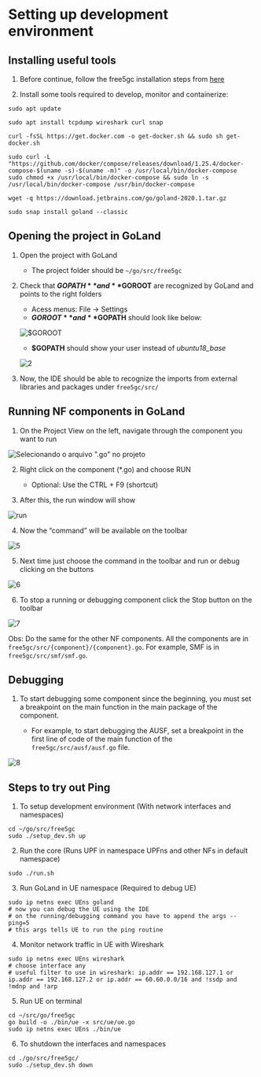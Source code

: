 # Setting up development environment

## Installing useful tools

1. Before continue, follow the free5gc installation steps from [here](/readme.md)

2. Install some tools required to develop, monitor and containerize:

```
sudo apt update
```
```
sudo apt install tcpdump wireshark curl snap
```
```
curl -fsSL https://get.docker.com -o get-docker.sh && sudo sh get-docker.sh
```
```
sudo curl -L "https://github.com/docker/compose/releases/download/1.25.4/docker-compose-$(uname -s)-$(uname -m)" -o /usr/local/bin/docker-compose
sudo chmod +x /usr/local/bin/docker-compose && sudo ln -s /usr/local/bin/docker-compose /usr/bin/docker-compose

```
```
wget -q https://download.jetbrains.com/go/goland-2020.1.tar.gz
```
```
sudo snap install goland --classic
```

## Opening the project in GoLand

1. Open the project with GoLand 
    - The project folder should be `~/go/src/free5gc`

2. Check that **$GOPATH** and **$GOROOT** are recognized by GoLand and points to the right folders
    - Acess menus: File -> Settings
    - **$GOROOT** and **$GOPATH** should look like below:
    
    ![$GOROOT](media/img/setup-dev-workflow-1.png)
    
    - **$GOPATH** should show your user instead of _ubuntu18_base_
    
    ![2](media/img/setup-dev-workflow-2.png)

3. Now, the IDE should be able to recognize the imports from external libraries and packages under `free5gc/src/`

## Running NF components in GoLand

1. On the Project View on the left, navigate through the component you want to run

![Selecionando o arquivo ".go" no projeto](media/img/setup-dev-workflow-3.png)

2. Right click on the component (*.go) and choose RUN
    - Optional: Use the CTRL + F9 (shortcut)

3. After this, the run window will show

![run](media/img/setup-dev-workflow-4.jpeg)


4. Now the “command” will be available on the toolbar

![5](media/img/setup-dev-workflow-5.png)

5. Next time just choose the command in the toolbar and run or debug clicking on the buttons

![6](media/img/setup-dev-workflow-6.png)

6. To stop a running or debugging component click the Stop button on the toolbar

![7](media/img/setup-dev-workflow-7.png)

Obs: Do the same for the other NF components. All the components are in `free5gc/src/{component}/{component}.go`. For example, SMF is in `free5gc/src/smf/smf.go`.

## Debugging

1. To start debugging some component since the beginning, you must set a breakpoint on the main function in the main package of the component.

    - For example, to start debugging the AUSF, set a breakpoint in the first line of code of the main function of the `free5gc/src/ausf/ausf.go` file.

![8](media/img/setup-dev-workflow-8.png)


## Steps to try out Ping

1. To setup development environment (With network interfaces and namespaces)
```
cd ~/go/src/free5gc
sudo ./setup_dev.sh up
```


2. Run the core (Runs UPF in namespace UPFns and other NFs in default namespace)
```
sudo ./run.sh
```


3. Run GoLand in UE namespace (Required to debug UE)
```
sudo ip netns exec UEns goland
# now you can debug the UE using the IDE
# on the running/debugging command you have to append the args --ping=5
# this args tells UE to run the ping routine
```


4. Monitor network traffic in UE with Wireshark
```
sudo ip netns exec UEns wireshark
# choose interface any
# useful filter to use in wireshark: ip.addr == 192.168.127.1 or ip.addr == 192.168.127.2 or ip.addr == 60.60.0.0/16 and !ssdp and !mdnp and !arp
```

5. Run UE on terminal
```
cd ~/src/go/free5gc
go build -o ./bin/ue -x src/ue/ue.go
sudo ip netns exec UEns ./bin/ue
```

6. To shutdown the interfaces and namespaces
```
cd ./go/src/free5gc/
sudo ./setup_dev.sh down
```
